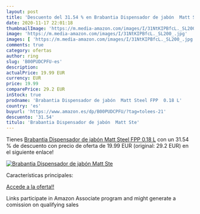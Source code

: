```yaml
---
layout: post
title: 'Descuento del 31.54 % en Brabantia Dispensador de jabón  Matt Ste'
date: 2020-11-17 22:01:18
thumbnailImage: 'https://m.media-amazon.com/images/I/31NtKIPBfcL._SL200_.jpg'
image: 'https://m.media-amazon.com/images/I/31NtKIPBfcL._SL200_.jpg'
images: [ 'https://m.media-amazon.com/images/I/31NtKIPBfcL._SL200_.jpg' ]
comments: true
category: ofertas
author: ring
slug: 'B00PUDCPFU-es'
description:
actualPrice: 19.99 EUR
currency: EUR
price: 19.99
comparePrice: 29.2 EUR
inStock: true
prodname: 'Brabantia Dispensador de jabón  Matt Steel FPP  0.18 L'
country: 'es'
buyurl: 'https://www.amazon.es/dp/B00PUDCPFU/?tag=tolees-21'
descuento: '31.54'
titulo: 'Brabantia Dispensador de jabón  Matt Ste'
---
```


Tienes [Brabantia Dispensador de jabón  Matt Steel FPP  0.18 L](https://www.amazon.es/dp/B00PUDCPFU/?tag=tolees-21) con un 31.54 % de descuento con precio de oferta de 19.99 EUR (original: 29.2 EUR) en el siguiente enlace!

[![Brabantia Dispensador de jabón  Matt Ste](https://m.media-amazon.com/images/I/31NtKIPBfcL._SL200_.jpg)](https://www.amazon.es/dp/B00PUDCPFU/?tag=tolees-21)

Características principales:


[Accede a la oferta!!](https://www.amazon.es/dp/B00PUDCPFU/?tag=tolees-21)

Links participate in Amazon Associate program and might generate a comission on qualifying sales


